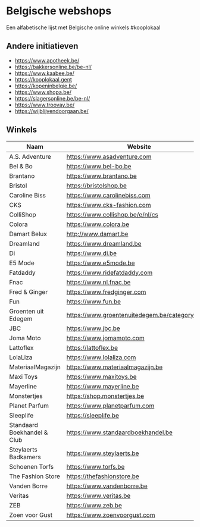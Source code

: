 # Belgische webshops
Een alfabetische lijst met Belgische online winkels #kooplokaal

## Andere initiatieven

- https://www.apotheek.be/
- https://bakkersonline.be/be-nl/
- https://www.kaabee.be/
- https://kooplokaal.gent
- https://kopeninbelgie.be/
- https://www.shopa.be/
- https://slagersonline.be/be-nl/
- https://www.troovay.be/
- https://wijblijvendoorgaan.be/

## Winkels

| Naam                        | Website                                         |
| --------------------------- | ----------------------------------------------- |
| A.S. Adventure              | https://www.asadventure.com                     |
| Bel & Bo                    | https://www.bel-bo.be                           |
| Brantano                    | https://www.brantano.be                         |
| Bristol                     | https://bristolshop.be                          |
| Caroline Biss               | https://www.carolinebiss.com                    |
| CKS                         | https://www.cks-fashion.com                     |
| ColliShop                   | https://www.collishop.be/e/nl/cs                |
| Colora                      | https://www.colora.be                           |
| Damart Belux                | http://www.damart.be                            |
| Dreamland                   | https://www.dreamland.be                        |
| Di                          | https://www.di.be                               |
| E5 Mode                     | https://www.e5mode.be                           |
| Fatdaddy                    | https://www.ridefatdaddy.com                    |
| Fnac                        | https://www.nl.fnac.be                          |
| Fred & Ginger               | https://www.fredginger.com                      |
| Fun                         | https://www.fun.be                              |
| Groenten uit Edegem         | https://www.groentenuitedegem.be/category/shop/ |
| JBC                         | https://www.jbc.be                              |
| Joma Moto                   | https://www.jomamoto.com                        |
| Lattoflex                   | https://lattoflex.be                            |
| LolaLiza                    | https://www.lolaliza.com                        |
| MateriaalMagazijn           | https://www.materiaalmagazijn.be                |
| Maxi Toys                   | https://www.maxitoys.be                         |
| Mayerline                   | https://www.mayerline.be                        |
| Monstertjes                 | https://shop.monstertjes.be                     |
| Planet Parfum               | https://www.planetparfum.com                    |
| Sleeplife                   | https://sleeplife.be                            |
| Standaard Boekhandel & Club | https://www.standaardboekhandel.be              |
| Steylaerts Badkamers        | https://www.steylaerts.be                       |
| Schoenen Torfs              | https://www.torfs.be                            |
| The Fashion Store           | https://thefashionstore.be                      |
| Vanden Borre                | https://www.vandenborre.be                      |
| Veritas                     | https://www.veritas.be                          |
| ZEB                         | https://www.zeb.be                              |
| Zoen voor Gust              | https://www.zoenvoorgust.com                    |
